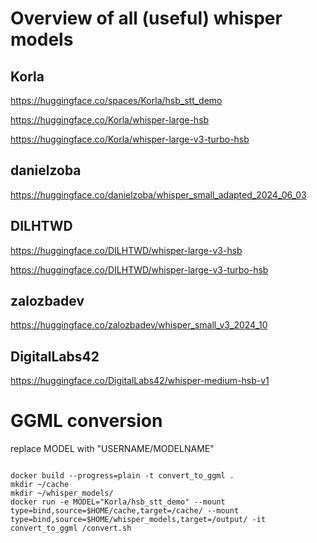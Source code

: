 # Overview of all (useful) whisper models

## Korla

https://huggingface.co/spaces/Korla/hsb_stt_demo

https://huggingface.co/Korla/whisper-large-hsb

https://huggingface.co/Korla/whisper-large-v3-turbo-hsb

## danielzoba

https://huggingface.co/danielzoba/whisper_small_adapted_2024_06_03

## DILHTWD

https://huggingface.co/DILHTWD/whisper-large-v3-hsb

https://huggingface.co/DILHTWD/whisper-large-v3-turbo-hsb

## zalozbadev

https://huggingface.co/zalozbadev/whisper_small_v3_2024_10

## DigitalLabs42

https://huggingface.co/DigitalLabs42/whisper-medium-hsb-v1

# GGML conversion

replace MODEL with "USERNAME/MODELNAME" 

```code

docker build --progress=plain -t convert_to_ggml .
mkdir ~/cache
mkdir ~/whisper_models/
docker run -e MODEL="Korla/hsb_stt_demo" --mount type=bind,source=$HOME/cache,target=/cache/ --mount type=bind,source=$HOME/whisper_models,target=/output/ -it convert_to_ggml /convert.sh 

```